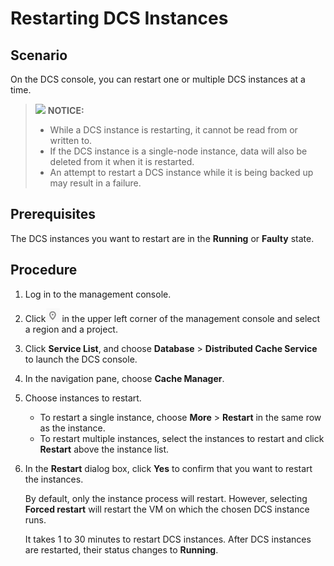 # Restarting DCS Instances<a name="EN-US_TOPIC_0237964721"></a>

## Scenario<a name="section7322556"></a>

On the DCS console, you can restart one or multiple DCS instances at a time.

>![](/images/icon-notice.gif) **NOTICE:**   
>-   While a DCS instance is restarting, it cannot be read from or written to.  
>-   If the DCS instance is a single-node instance, data will also be deleted from it when it is restarted.  
>-   An attempt to restart a DCS instance while it is being backed up may result in a failure.  

## Prerequisites<a name="section65903005"></a>

The DCS instances you want to restart are in the  **Running**  or  **Faulty**  state.

## Procedure<a name="section56256135"></a>

1.  Log in to the management console.
2.  Click![](figures/icon-region.png)  in the upper left corner of the management console and select a region and a project.
3.  Click  **Service List**, and choose  **Database**  \>  **Distributed Cache Service**  to launch the DCS console.
4.  In the navigation pane, choose  **Cache Manager**.
5.  Choose instances to restart.
    -   To restart a single instance, choose  **More**  \>  **Restart**  in the same row as the instance.
    -   To restart multiple instances, select the instances to restart and click  **Restart**  above the instance list.

6.  In the  **Restart**  dialog box, click  **Yes**  to confirm that you want to restart the instances.

    By default, only the instance process will restart. However, selecting  **Forced restart**  will restart the VM on which the chosen DCS instance runs.

    It takes 1 to 30 minutes to restart DCS instances. After DCS instances are restarted, their status changes to  **Running**.


